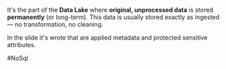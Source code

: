 It's the part of the **Data Lake** where **original, unprocessed data** is stored **permanently** (or long-term).
This data is usually stored exactly as ingested — no transformation, no cleaning.

In the slide it's wrote that are applied metadata and protected sensitive attributes.

#NoSql